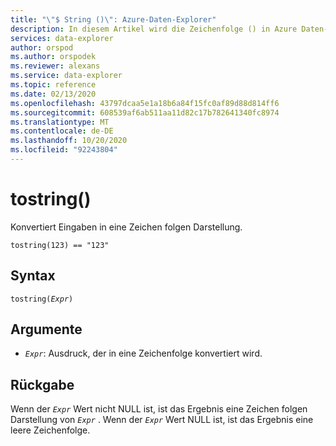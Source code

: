 ```yaml
---
title: "\"$ String ()\": Azure-Daten-Explorer"
description: In diesem Artikel wird die Zeichenfolge () in Azure Daten-Explorer beschrieben.
services: data-explorer
author: orspod
ms.author: orspodek
ms.reviewer: alexans
ms.service: data-explorer
ms.topic: reference
ms.date: 02/13/2020
ms.openlocfilehash: 43797dcaa5e1a18b6a84f15fc0af89d88d814ff6
ms.sourcegitcommit: 608539af6ab511aa11d82c17b782641340fc8974
ms.translationtype: MT
ms.contentlocale: de-DE
ms.lasthandoff: 10/20/2020
ms.locfileid: "92243804"
---
```

# <a name="tostring"></a>tostring()

Konvertiert Eingaben in eine Zeichen folgen Darstellung.

```kusto
tostring(123) == "123"
```

## <a name="syntax"></a>Syntax

`tostring(`*`Expr`*`)`

## <a name="arguments"></a>Argumente

* *`Expr`*: Ausdruck, der in eine Zeichenfolge konvertiert wird. 

## <a name="returns"></a>Rückgabe

Wenn der *`Expr`* Wert nicht NULL ist, ist das Ergebnis eine Zeichen folgen Darstellung von *`Expr`* .
Wenn der *`Expr`* Wert NULL ist, ist das Ergebnis eine leere Zeichenfolge.
 